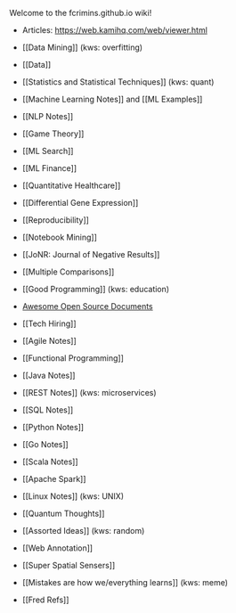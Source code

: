Welcome to the fcrimins.github.io wiki!

* Articles: https://web.kamihq.com/web/viewer.html

* [[Data Mining]] (kws: overfitting)
* [[Data]]
* [[Statistics and Statistical Techniques]] (kws: quant)

* [[Machine Learning Notes]] and [[ML Examples]]
* [[NLP Notes]]
* [[Game Theory]]

* [[ML Search]]
* [[ML Finance]]

* [[Quantitative Healthcare]]
* [[Differential Gene Expression]]

* [[Reproducibility]]
* [[Notebook Mining]]
* [[JoNR: Journal of Negative Results]]
* [[Multiple Comparisons]]

* [[Good Programming]] (kws: education)
* [Awesome Open Source Documents](https://github.com/nacyot/awesome-opensource-documents)
* [[Tech Hiring]]
* [[Agile Notes]]
* [[Functional Programming]]

* [[Java Notes]]
* [[REST Notes]] (kws: microservices)
* [[SQL Notes]]
* [[Python Notes]]
* [[Go Notes]]
* [[Scala Notes]]

* [[Apache Spark]]
* [[Linux Notes]] (kws: UNIX)

* [[Quantum Thoughts]]
* [[Assorted Ideas]] (kws: random)
* [[Web Annotation]]
* [[Super Spatial Sensers]]
* [[Mistakes are how we/everything learns]] (kws: meme)

* [[Fred Refs]]